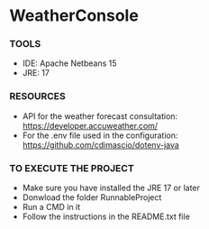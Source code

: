 # WeatherConsole

### TOOLS
+ IDE: Apache Netbeans 15 
+ JRE: 17

### RESOURCES

+ API for the weather forecast consultation: https://developer.accuweather.com/
+ For the .env file used in the configuration: https://github.com/cdimascio/dotenv-java

### TO EXECUTE THE PROJECT
+ Make sure you have installed the JRE 17 or later
+ Donwload the folder RunnableProject
+ Run a CMD in it
+ Follow the instructions in the README.txt file
